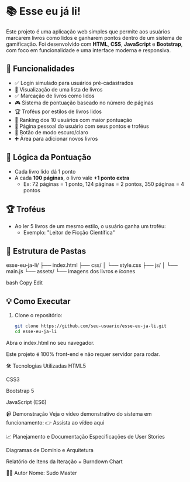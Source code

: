# 📚 Esse eu já li!

Este projeto é uma aplicação web simples que permite aos usuários marcarem livros como lidos e ganharem pontos dentro de um sistema de gamificação. Foi desenvolvido com **HTML**, **CSS**, **JavaScript** e **Bootstrap**, com foco em funcionalidade e uma interface moderna e responsiva.

## 🌟 Funcionalidades

- ✅ Login simulado para usuários pré-cadastrados
- 📖 Visualização de uma lista de livros
- ✅ Marcação de livros como lidos
- 🎮 Sistema de pontuação baseado no número de páginas
- 🏆 Troféus por estilos de livros lidos
- 🥇 Ranking dos 10 usuários com maior pontuação
- 👤 Página pessoal do usuário com seus pontos e troféus
- 🌙 Botão de modo escuro/claro
- ➕ Área para adicionar novos livros

## 🧠 Lógica da Pontuação

- Cada livro lido dá 1 ponto
- A cada **100 páginas**, o livro vale **+1 ponto extra**
  - Ex: 72 páginas = 1 ponto, 124 páginas = 2 pontos, 350 páginas = 4 pontos

## 🏆 Troféus

- Ao ler 5 livros de um mesmo estilo, o usuário ganha um troféu:
  - Exemplo: "Leitor de Ficção Científica"

## 📂 Estrutura de Pastas

esse-eu-ja-li/ ├── index.html ├── css/ │ └── style.css ├── js/ │ └── main.js └── assets/ └── imagens dos livros e ícones

bash
Copy
Edit

## 💡 Como Executar

1. Clone o repositório:
   ```bash
   git clone https://github.com/seu-usuario/esse-eu-ja-li.git
   cd esse-eu-ja-li
Abra o index.html no seu navegador.

Este projeto é 100% front-end e não requer servidor para rodar.

🛠 Tecnologias Utilizadas
HTML5

CSS3

Bootstrap 5

JavaScript (ES6)

📹 Demonstração
Veja o vídeo demonstrativo do sistema em funcionamento: 👉 Assista ao vídeo aqui

📈 Planejamento e Documentação
Especificações de User Stories

Diagramas de Domínio e Arquitetura

Relatório de Itens da Iteração + Burndown Chart

👨‍💻 Autor
Nome: Sudo Master
